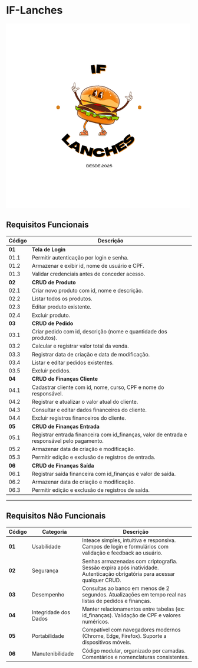 # IF-Lanches

<img src="img/Logo if lanches.png" alt="logotipo">

## Requisitos Funcionais

| **Código** | **Descrição** |
|-------------|----------------|
| **01** | **Tela de Login** |
| 01.1 | Permitir autenticação por login e senha. |
| 01.2 | Armazenar e exibir id, nome de usuário e CPF. |
| 01.3 | Validar credenciais antes de conceder acesso. |
| **02** | **CRUD de Produto** |
| 02.1 | Criar novo produto com id, nome e descrição. |
| 02.2 | Listar todos os produtos. |
| 02.3 | Editar produto existente. |
| 02.4 | Excluir produto. |
| **03** | **CRUD de Pedido** |
| 03.1 | Criar pedido com id, descrição (nome e quantidade dos produtos). |
| 03.2 | Calcular e registrar valor total da venda. |
| 03.3 | Registrar data de criação e data de modificação. |
| 03.4 | Listar e editar pedidos existentes. |
| 03.5 | Excluir pedidos. |
| **04** | **CRUD de Finanças Cliente** |
| 04.1 | Cadastrar cliente com id, nome, curso, CPF e nome do responsável. |
| 04.2 | Registrar e atualizar o valor atual do cliente. |
| 04.3 | Consultar e editar dados financeiros do cliente. |
| 04.4 | Excluir registros financeiros do cliente. |
| **05** | **CRUD de Finanças Entrada** |
| 05.1 | Registrar entrada financeira com id_finanças, valor de entrada e responsável pelo pagamento. |
| 05.2 | Armazenar data de criação e modificação. |
| 05.3 | Permitir edição e exclusão de registros de entrada. |
| **06** | **CRUD de Finanças Saída** |
| 06.1 | Registrar saída financeira com id_finanças e valor de saída. |
| 06.2 | Armazenar data de criação e modificação. |
| 06.3 | Permitir edição e exclusão de registros de saída. |

---

## Requisitos Não Funcionais

| **Código** | **Categoria** | **Descrição** |
|-------------|----------------|----------------|
| **01** | Usabilidade | Inteace simples, intuitiva e responsiva. Campos de login e formulários com validação e feedback ao usuário. |
| **02** | Segurança | Senhas armazenadas com criptografia. Sessão expira após inatividade. Autenticação obrigatória para acessar qualquer CRUD. |
| **03** | Desempenho | Consultas ao banco em menos de 2 segundos. Atualizações em tempo real nas listas de pedidos e finanças. |
| **04** | Integridade dos Dados | Manter relacionamentos entre tabelas (ex: id_finanças). Validação de CPF e valores numéricos. |
| **05** | Portabilidade | Compatível com navegadores modernos (Chrome, Edge, Firefox). Suporte a dispositivos móveis. |
| **06** | Manutenibilidade | Código modular, organizado por camadas. Comentários e nomenclaturas consistentes. |
